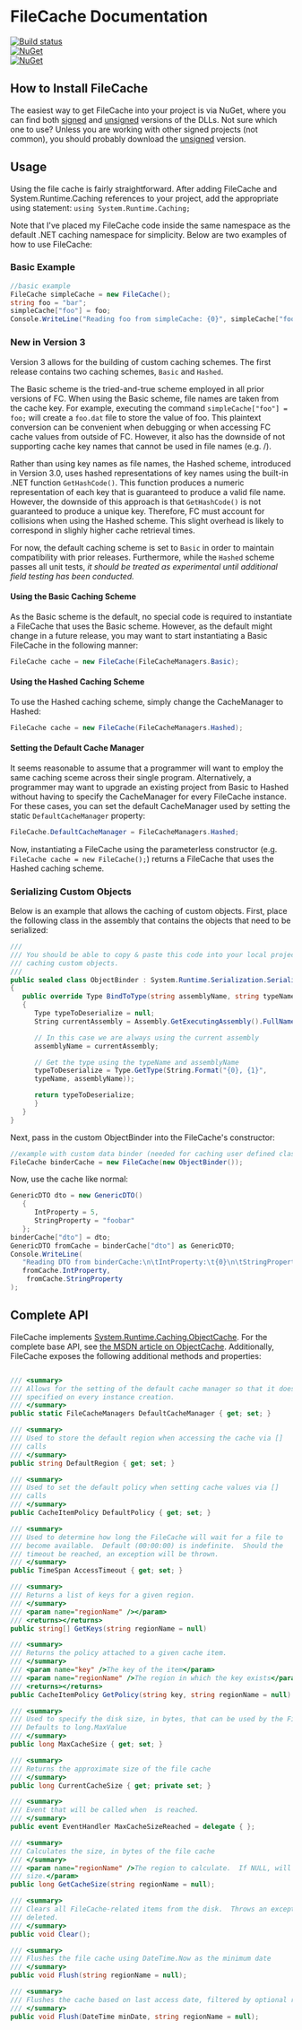FileCache Documentation
=======================

[![Build status](https://ci.appveyor.com/api/projects/status/pbeexohyjblb7mww?svg=true)](https://ci.appveyor.com/project/acarteas/filecache)  
[![NuGet](https://img.shields.io/nuget/v/filecache.svg)](https://www.nuget.org/packages/FileCache/)  
[![NuGet](https://img.shields.io/nuget/v/filecache.signed.svg)](https://www.nuget.org/packages/FileCache.Signed/)

How to Install FileCache
------------------------

The easiest way to get FileCache into your project is via NuGet, where you can find
both [signed][1] and [unsigned][2] versions of the DLLs.  Not sure which one to
use? Unless you are working with other signed projects (not common), you should
probably download the [unsigned][2] version.

Usage
-----

Using the file cache is fairly straightforward. After adding FileCache and
System.Runtime.Caching references to your project, add the appropriate using
statement: `using System.Runtime.Caching;`

Note that I've placed my FileCache code inside the same namespace as the default
.NET caching namespace for simplicity. Below are two examples of how to use FileCache:

### Basic Example ###

```csharp
//basic example
FileCache simpleCache = new FileCache();
string foo = "bar";
simpleCache["foo"] = foo;
Console.WriteLine("Reading foo from simpleCache: {0}", simpleCache["foo"]);
```

### New in Version 3
Version 3 allows for the building of custom caching schemes.  The first release contains
two caching schemes, `Basic` and `Hashed`.  

The Basic scheme is the tried-and-true scheme employed in all prior versions of FC.  When 
using the Basic scheme, file names are taken from the cache key.  For example, executing 
the command ```simpleCache["foo"] = foo;``` will create a ```foo.dat``` file
to store the value of foo.  This plaintext conversion can be convenient when debugging
or when accessing FC cache values from outside of FC.  However, it also has the 
downside of not supporting cache key names that cannot be used in file names (e.g. /).

Rather than using key names as file names, the Hashed scheme, introduced in Version 3.0, 
uses hashed representations of key names using the built-in .NET function 
```GetHashCode()```.  This function produces a numeric representation of each key that is 
guaranteed to produce a valid file name.  However, the downside of this approach is 
that ```GetHashCode()``` is not guaranteed to produce a unique key.  Therefore, FC must 
account for collisions when using the Hashed scheme.  This slight overhead is likely to 
correspond in slighly higher cache retrieval times.  

For now, the default caching scheme is set to `Basic` in order to maintain compatibility with
prior releases.  Furthermore, while the `Hashed` scheme passes all unit tests, *_it should 
be treated as experimental until additional field testing has been conducted._*  

#### Using the Basic Caching Scheme
As the Basic scheme is the default, no special code is required to instantiate a FileCache
that uses the Basic scheme.  However, as the default might change in a future release, you
may want to start instantiating a Basic FileCache in the following manner:

```csharp
FileCache cache = new FileCache(FileCacheManagers.Basic);
```

#### Using the Hashed Caching Scheme
To use the Hashed caching scheme, simply change the CacheManager to Hashed:
```csharp
FileCache cache = new FileCache(FileCacheManagers.Hashed);
```

#### Setting the Default Cache Manager
It seems reasonable to assume that a programmer will want to employ the same 
caching sceme across their single program.  Alternatively, a programmer may want to 
upgrade an existing project from Basic to Hashed without having to specify the 
CacheManager for every FileCache instance.  For these cases, you can set the default
CacheManager used by setting the static `DefaultCacheManager` property:
```csharp
FileCache.DefaultCacheManager = FileCacheManagers.Hashed;
``` 
Now, instantiating a FileCache using the parameterless constructor 
(e.g. ```FileCache cache = new FileCache();```) returns a FileCache that 
uses the Hashed caching scheme.

### Serializing Custom Objects ###

Below is an example that allows the caching of custom objects. First, place the
following class in the assembly that contains the objects that need to be serialized:

```csharp
///
/// You should be able to copy & paste this code into your local project to enable
/// caching custom objects.
///
public sealed class ObjectBinder : System.Runtime.Serialization.SerializationBinder
{
   public override Type BindToType(string assemblyName, string typeName)
   {
      Type typeToDeserialize = null;
      String currentAssembly = Assembly.GetExecutingAssembly().FullName;

      // In this case we are always using the current assembly
      assemblyName = currentAssembly;

      // Get the type using the typeName and assemblyName
      typeToDeserialize = Type.GetType(String.Format("{0}, {1}",
      typeName, assemblyName));

      return typeToDeserialize;
      }
   }
}
```

Next, pass in the custom ObjectBinder into the FileCache's constructor:

```csharp
//example with custom data binder (needed for caching user defined classes)
FileCache binderCache = new FileCache(new ObjectBinder());
```

Now, use the cache like normal:

```csharp
GenericDTO dto = new GenericDTO()
   {
      IntProperty = 5,
      StringProperty = "foobar"
   };
binderCache["dto"] = dto;
GenericDTO fromCache = binderCache["dto"] as GenericDTO;
Console.WriteLine(
   "Reading DTO from binderCache:\n\tIntProperty:\t{0}\n\tStringProperty:\t{1}", 
   fromCache.IntProperty, 
    fromCache.StringProperty
);
```

Complete API
------------

FileCache implements [System.Runtime.Caching.ObjectCache][3]. For the complete base
API, see [the MSDN article on ObjectCache][3]. Additionally, FileCache exposes the
following additional methods and properties:

```csharp

/// <summary>
/// Allows for the setting of the default cache manager so that it doesn't have to be
/// specified on every instance creation.
/// </summary>
public static FileCacheManagers DefaultCacheManager { get; set; }

/// <summary>
/// Used to store the default region when accessing the cache via [] 
/// calls
/// </summary>
public string DefaultRegion { get; set; }

/// <summary>
/// Used to set the default policy when setting cache values via [] 
/// calls
/// </summary>
public CacheItemPolicy DefaultPolicy { get; set; }

/// <summary>
/// Used to determine how long the FileCache will wait for a file to 
/// become available.  Default (00:00:00) is indefinite.  Should the 
/// timeout be reached, an exception will be thrown.
/// </summary>
public TimeSpan AccessTimeout { get; set; }

/// <summary>
/// Returns a list of keys for a given region.  
/// </summary>
/// <param name="regionName" /></param>
/// <returns></returns>
public string[] GetKeys(string regionName = null)

/// <summary>
/// Returns the policy attached to a given cache item.  
/// </summary>
/// <param name="key" />The key of the item</param>
/// <param name="regionName" />The region in which the key exists</param>
/// <returns></returns>
public CacheItemPolicy GetPolicy(string key, string regionName = null)

/// <summary>
/// Used to specify the disk size, in bytes, that can be used by the File Cache.
/// Defaults to long.MaxValue
/// </summary>
public long MaxCacheSize { get; set; }

/// <summary>
/// Returns the approximate size of the file cache
/// </summary>
public long CurrentCacheSize { get; private set; }

/// <summary>
/// Event that will be called when  is reached.
/// </summary>
public event EventHandler MaxCacheSizeReached = delegate { };

/// <summary>
/// Calculates the size, in bytes of the file cache
/// </summary>
/// <param name="regionName" />The region to calculate.  If NULL, will return total
/// size.</param>
public long GetCacheSize(string regionName = null);

/// <summary>
/// Clears all FileCache-related items from the disk.  Throws an exception if the cache can't be
/// deleted.
/// </summary>
public void Clear();

/// <summary>
/// Flushes the file cache using DateTime.Now as the minimum date
/// </summary>
public void Flush(string regionName = null);

/// <summary>
/// Flushes the cache based on last access date, filtered by optional region
/// </summary>
public void Flush(DateTime minDate, string regionName = null);
```

  [1]: https://www.nuget.org/packages/FileCache.Signed
  [2]: https://www.nuget.org/packages/FileCache
  [3]: http://msdn.microsoft.com/en-us/library/system.runtime.caching.objectcache.aspx
